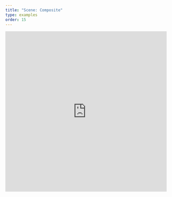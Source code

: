 ```yaml
---
title: "Scene: Composite"
type: examples
order: 15
---
```


<iframe width="100%" height="500" src="https://mozvr.github.io/aframe/examples/composite/" allowfullscreen="yes" frameborder="0"></iframe>
